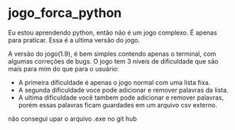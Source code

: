 # jogo_forca_python
Eu estou aprendendo python, então não é um jogo complexo. É apenas para praticar. Essa é a ultima versão do jogo.

A versão do jogo(1.9), é bem simples contendo apenas o terminal, com algumas correções de bugs. O jogo tem 3 níveis de dificuldade que são mais para mim do que para o usuário:

- A primeira dificuldade é apenas o jogo normal com uma lista fixa.
- A segunda dificuldade voce pode adicionar e remover palavras da lista.
- A ultima dificuldade você tambem pode adicionar e remover palavras, porém essas palavras ficam guardades em um arquivo csv externo.

não consegui upar o arquivo .exe no git hub
